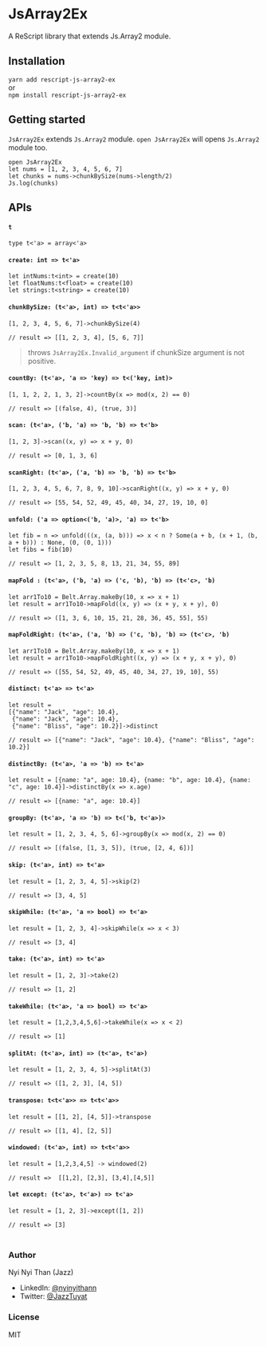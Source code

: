 # JsArray2Ex

A ReScript library that extends Js.Array2 module.

## Installation

`yarn add rescript-js-array2-ex` <br>
or <br>
`npm install rescript-js-array2-ex`

## Getting started
`JsArray2Ex` extends `Js.Array2` module. `open JsArray2Ex` will opens `Js.Array2` module too.
```rescript
open JsArray2Ex
let nums = [1, 2, 3, 4, 5, 6, 7]
let chunks = nums->chunkBySize(nums->length/2)
Js.log(chunks)
```

## APIs
#### `t`
```rescript
type t<'a> = array<'a>
```

#### `create: int => t<'a>`
```rescript
let intNums:t<int> = create(10)
let floatNums:t<float> = create(10)
let strings:t<string> = create(10)
```

#### `chunkBySize: (t<'a>, int) => t<t<'a>>`
```rescript
[1, 2, 3, 4, 5, 6, 7]->chunkBySize(4)

// result => [[1, 2, 3, 4], [5, 6, 7]]
```
> throws `JsArray2Ex.Invalid_argument` if chunkSize argument is not positive.

#### `countBy: (t<'a>, 'a => 'key) => t<('key, int)>`
```rescript
[1, 1, 2, 2, 1, 3, 2]->countBy(x => mod(x, 2) == 0)

// result => [(false, 4), (true, 3)]
```


#### `scan: (t<'a>, ('b, 'a) => 'b, 'b) => t<'b>`
```rescript
[1, 2, 3]->scan((x, y) => x + y, 0)

// result => [0, 1, 3, 6]
```

#### `scanRight: (t<'a>, ('a, 'b) => 'b, 'b) => t<'b>`
```rescript
[1, 2, 3, 4, 5, 6, 7, 8, 9, 10]->scanRight((x, y) => x + y, 0) 
      
// result => [55, 54, 52, 49, 45, 40, 34, 27, 19, 10, 0]
```

#### `unfold: ('a => option<('b, 'a)>, 'a) => t<'b>`
```rescript
let fib = n => unfold(((x, (a, b))) => x < n ? Some(a + b, (x + 1, (b, a + b))) : None, (0, (0, 1)))
let fibs = fib(10)

// result => [1, 2, 3, 5, 8, 13, 21, 34, 55, 89]
```

#### `mapFold : (t<'a>, ('b, 'a) => ('c, 'b), 'b) => (t<'c>, 'b)`
```rescript
let arr1To10 = Belt.Array.makeBy(10, x => x + 1)
let result = arr1To10->mapFold((x, y) => (x + y, x + y), 0)

// result => ([1, 3, 6, 10, 15, 21, 28, 36, 45, 55], 55)
```

#### `mapFoldRight: (t<'a>, ('a, 'b) => ('c, 'b), 'b) => (t<'c>, 'b)`
```rescript
let arr1To10 = Belt.Array.makeBy(10, x => x + 1)
let result = arr1To10->mapFoldRight((x, y) => (x + y, x + y), 0)

// result => ([55, 54, 52, 49, 45, 40, 34, 27, 19, 10], 55)
```

#### `distinct: t<'a> => t<'a>`
```rescript
let result = 
[{"name": "Jack", "age": 10.4},
 {"name": "Jack", "age": 10.4},
 {"name": "Bliss", "age": 10.2}]->distinct

// result => [{"name": "Jack", "age": 10.4}, {"name": "Bliss", "age": 10.2}]
```

#### `distinctBy: (t<'a>, 'a => 'b) => t<'a>`
```rescript
let result = [{name: "a", age: 10.4}, {name: "b", age: 10.4}, {name: "c", age: 10.4}]->distinctBy(x => x.age)

// result => [{name: "a", age: 10.4}]      
```

#### `groupBy: (t<'a>, 'a => 'b) => t<('b, t<'a>)>`
```rescript
let result = [1, 2, 3, 4, 5, 6]->groupBy(x => mod(x, 2) == 0)

// result => [(false, [1, 3, 5]), (true, [2, 4, 6])]
```

#### `skip: (t<'a>, int) => t<'a>`
```rescript
let result = [1, 2, 3, 4, 5]->skip(2)

// result => [3, 4, 5]
```

#### `skipWhile: (t<'a>, 'a => bool) => t<'a>`
```rescript
let result = [1, 2, 3, 4]->skipWhile(x => x < 3)

// result => [3, 4]
```

#### `take: (t<'a>, int) => t<'a>`
```rescript
let result = [1, 2, 3]->take(2) 

// result => [1, 2]
```
#### `takeWhile: (t<'a>, 'a => bool) => t<'a>`
```rescript
let result = [1,2,3,4,5,6]->takeWhile(x => x < 2)

// result => [1]
```

#### `splitAt: (t<'a>, int) => (t<'a>, t<'a>)`
```rescript
let result = [1, 2, 3, 4, 5]->splitAt(3)

// result => ([1, 2, 3], [4, 5])
```

#### `transpose: t<t<'a>> => t<t<'a>>`
```rescript
let result = [[1, 2], [4, 5]]->transpose  

// result => [[1, 4], [2, 5]]                                       
```
#### `windowed: (t<'a>, int) => t<t<'a>>`
```rescript
let result = [1,2,3,4,5] -> windowed(2) 

// result =>  [[1,2], [2,3], [3,4],[4,5]]
```

#### `let except: (t<'a>, t<'a>) => t<'a>`
```rescript
let result = [1, 2, 3]->except([1, 2])

// result => [3]
```

### <br>Author

Nyi Nyi Than (Jazz)
- LinkedIn: [@nyinyithann](https://www.linkedin.com/in/nyinyithan/)
- Twitter: [@JazzTuyat](https://twitter.com/JazzTuyat)

### License

MIT